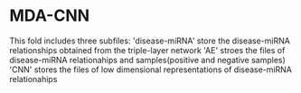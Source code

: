 # MDA-CNN



This fold includes three subfiles:
'disease-miRNA' store the disease-miRNA relationships obtained from the triple-layer network
'AE' stroes the files of disease-miRNA relationahips and samples(positive and negative samples)
'CNN' stores the files of low dimensional representations of disease-miRNA relationahips





